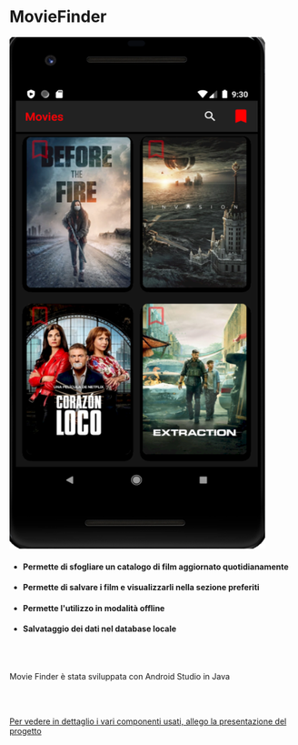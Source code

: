  <h1>MovieFinder</h1>

<img src="/MainActivity.png" alt="Main Activity" width="450" height="900"/>

<ul>
     
  <li>
     <h4> Permette di sfogliare un catalogo di film aggiornato quotidianamente </h4>

  </li>
  
   <li>
      <h4> Permette di salvare i film e visualizzarli nella sezione preferiti </h4>

  </li>
  
   <li>
        <h4> Permette l'utilizzo in modalità offline </h4>

  </li>
  
  <li>
        <h4> Salvataggio dei dati nel database locale </h4>

  </li>
  
</ul>

<br>
<br>


<p>Movie Finder è stata sviluppata con Android Studio in Java</p>

<br>
<br>

<a href="/githubAssets">Per vedere in dettaglio i vari componenti usati, allego la presentazione del progetto</a>
